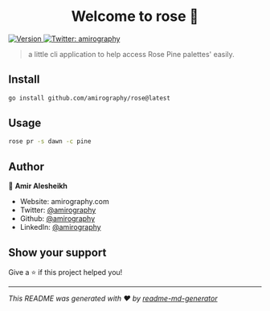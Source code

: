 <h1 align="center">Welcome to rose 👋</h1>
<p>
  <a href="https://www.npmjs.com/package/rose" target="_blank">
    <img alt="Version" src="https://img.shields.io/npm/v/rose.svg">
  </a>
  <a href="https://twitter.com/amirography" target="_blank">
    <img alt="Twitter: amirography" src="https://img.shields.io/twitter/follow/amirography.svg?style=social" />
  </a>
</p>

> a little cli application to help access Rose Pine palettes' easily.

## Install

```sh
go install github.com/amirography/rose@latest
```

## Usage

```sh
rose pr -s dawn -c pine
```

## Author

👤 **Amir Alesheikh**

* Website: amirography.com
* Twitter: [@amirography](https://twitter.com/amirography)
* Github: [@amirography](https://github.com/amirography)
* LinkedIn: [@amirography](https://linkedin.com/in/amirography)

## Show your support

Give a ⭐️ if this project helped you!

***
_This README was generated with ❤️ by [readme-md-generator](https://github.com/kefranabg/readme-md-generator)_